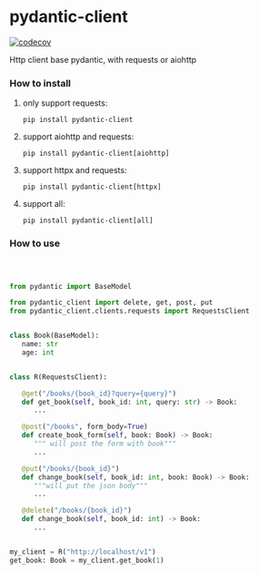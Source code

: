 # pydantic-client
[![codecov](https://codecov.io/gh/ponytailer/pydantic-client/branch/main/graph/badge.svg?token=CZX5V1YP22)](https://codecov.io/gh/ponytailer/pydantic-client)

Http client base pydantic, with requests or aiohttp

### How to install

1. only support requests:

   `pip install pydantic-client`
2. support aiohttp and requests:

   `pip install pydantic-client[aiohttp]`

3. support httpx and requests:

   `pip install pydantic-client[httpx]`

4. support all:

   `pip install pydantic-client[all]`

### How to use

```python



from pydantic import BaseModel

from pydantic_client import delete, get, post, put
from pydantic_client.clients.requests import RequestsClient


class Book(BaseModel):
   name: str
   age: int


class R(RequestsClient):

   @get("/books/{book_id}?query={query}")
   def get_book(self, book_id: int, query: str) -> Book:
      ...

   @post("/books", form_body=True)
   def create_book_form(self, book: Book) -> Book:
      """ will post the form with book"""
      ...

   @put("/books/{book_id}")
   def change_book(self, book_id: int, book: Book) -> Book:
      """will put the json body"""
      ...

   @delete("/books/{book_id}")
   def change_book(self, book_id: int) -> Book:
      ...


my_client = R("http://localhost/v1")
get_book: Book = my_client.get_book(1)
```

